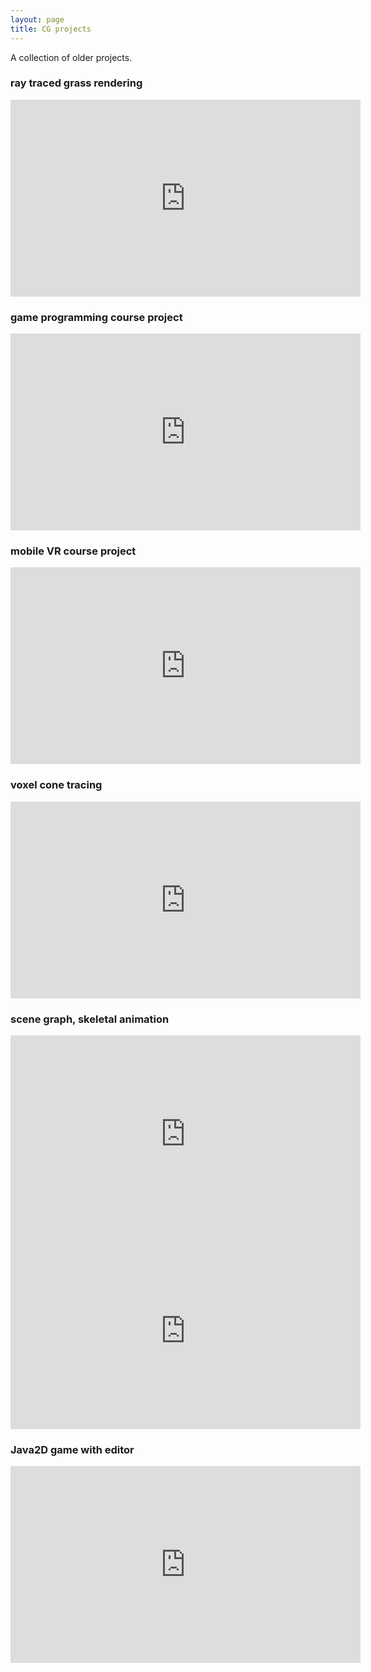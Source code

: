 ```yaml
---
layout: page
title: CG projects
---
```

<article class="post">
    <div class="entry">
      A collection of older projects.
    </div>
</article>

### ray traced grass rendering
<iframe width="560" height="315" src="https://www.youtube.com/embed/lLwSh_yIAJU?rel=0;showinfo=0" frameborder="0" allow="accelerometer; autoplay; encrypted-media; gyroscope; picture-in-picture" allowfullscreen></iframe>

### game programming course project
<iframe width="560" height="315" src="https://www.youtube.com/embed/Rprq4WoCnY8?rel=0;showinfo=0" frameborder="0" allow="accelerometer; autoplay; encrypted-media; gyroscope; picture-in-picture" allowfullscreen></iframe>

### mobile VR course project
<iframe width="560" height="315" src="https://www.youtube.com/embed/L6BbpQZo7tE?rel=0;showinfo=0" frameborder="0" allow="accelerometer; autoplay; encrypted-media; gyroscope; picture-in-picture" allowfullscreen></iframe>

### voxel cone tracing
<iframe width="560" height="315" src="https://www.youtube.com/embed/fteSZNkGqp0?rel=0;showinfo=0" frameborder="0" allow="accelerometer; autoplay; encrypted-media; gyroscope; picture-in-picture" allowfullscreen></iframe>

### scene graph, skeletal animation
<iframe width="560" height="315" src="https://www.youtube.com/embed/t2IM4c_4Kog?rel=0;showinfo=0" frameborder="0" allow="accelerometer; autoplay; encrypted-media; gyroscope; picture-in-picture" allowfullscreen></iframe>

<iframe width="560" height="315" src="https://www.youtube.com/embed/aU6-0Ok6XBI?rel=0;showinfo=0" frameborder="0" allow="accelerometer; autoplay; encrypted-media; gyroscope; picture-in-picture" allowfullscreen></iframe>

### Java2D game with editor
<iframe width="560" height="315" src="https://www.youtube.com/embed/CRwGNcTZBiE?rel=0;showinfo=0" frameborder="0" allow="accelerometer; autoplay; encrypted-media; gyroscope; picture-in-picture" allowfullscreen></iframe>
